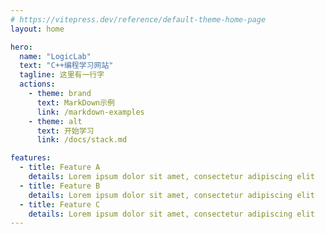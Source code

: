 ```yaml
---
# https://vitepress.dev/reference/default-theme-home-page
layout: home

hero:
  name: "LogicLab"
  text: "C++编程学习网站"
  tagline: 这里有一行字
  actions:
    - theme: brand
      text: MarkDown示例
      link: /markdown-examples
    - theme: alt
      text: 开始学习
      link: /docs/stack.md

features:
  - title: Feature A
    details: Lorem ipsum dolor sit amet, consectetur adipiscing elit
  - title: Feature B
    details: Lorem ipsum dolor sit amet, consectetur adipiscing elit
  - title: Feature C
    details: Lorem ipsum dolor sit amet, consectetur adipiscing elit
---
```


